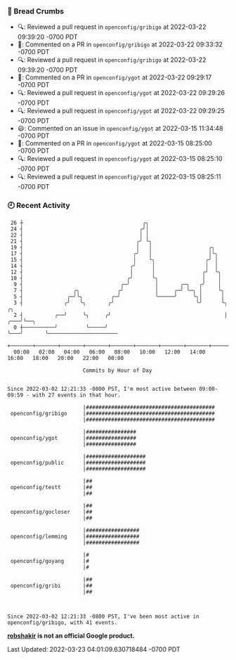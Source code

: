 ### 🍞 Bread Crumbs

 * 🔍: Reviewed a pull request in  `openconfig/gribigo` at 2022-03-22 09:39:20 -0700 PDT
 * 💬: Commented on a PR in  `openconfig/gribigo` at 2022-03-22 09:33:32 -0700 PDT
 * 🔍: Reviewed a pull request in  `openconfig/gribigo` at 2022-03-22 09:39:20 -0700 PDT
 * 💬: Commented on a PR in  `openconfig/ygot` at 2022-03-22 09:29:17 -0700 PDT
 * 🔍: Reviewed a pull request in  `openconfig/ygot` at 2022-03-22 09:29:26 -0700 PDT
 * 🔍: Reviewed a pull request in  `openconfig/ygot` at 2022-03-22 09:29:25 -0700 PDT
 * 😃: Commented on an issue in `openconfig/ygot` at 2022-03-15 11:34:48 -0700 PDT
 * 💬: Commented on a PR in  `openconfig/ygot` at 2022-03-15 08:25:00 -0700 PDT
 * 🔍: Reviewed a pull request in  `openconfig/ygot` at 2022-03-15 08:25:10 -0700 PDT
 * 🔍: Reviewed a pull request in  `openconfig/ygot` at 2022-03-15 08:25:11 -0700 PDT

### 🕘 Recent Activity
```
 26 ┼                                      ╭╮
 24 ┤                                     ╭╯│
 22 ┤                                     │ │
 21 ┤                                    ╭╯ ╰╮
 19 ┤                                    │   │                  ╭╮
 17 ┤                                   ╭╯   │                  │╰╮
 15 ┤                                   │    ╰╮                ╭╯ │
 14 ┤                                  ╭╯     │                │  │
 12 ┤                                  │      │               ╭╯  ╰╮
 10 ┤                                 ╭╯      ╰╮              │    │
  9 ┤                               ╭─╯        │       ╭─╮   ╭╯    │
  7 ┤                ╭╮            ╭╯          │     ╭─╯ ╰─╮ │     ╰╮
  5 ┤              ╭─╯╰╮         ╭─╯           ╰─────╯     ╰╮│      │
  3 ┤             ╭╯   ╰╮       ╭╯                          ╰╯      ╰╮       ╭╮
  2 ┤          ╭──╯     ╰╮     ╭╯                                    │   ╭───╯╰──╮
  0 ┼──────────╯         ╰─────╯                                     ╰───╯       ╰──────────────────────
    +───────+───────+───────+───────+───────+───────+───────+───────+───────+───────+───────+───────+────
  00:00   02:00   04:00   06:00   08:00   10:00   12:00   14:00   16:00   18:00   20:00   22:00   00:00   

						Commits by Hour of Day


Since 2022-03-02 12:21:33 -0800 PST, I'm most active between 09:00-09:59 - with 27 events in that hour.

```



```
                        |#########################################
 openconfig/gribigo     |#########################################
                        |#########################################

                        |################
 openconfig/ygot        |################
                        |################

                        |###################
 openconfig/public      |###################
                        |###################

                        |##
 openconfig/testt       |##
                        |##

                        |##
 openconfig/gocloser    |##
                        |##

                        |#################
 openconfig/lemming     |#################
                        |#################

                        |#
 openconfig/goyang      |#
                        |#

                        |##
 openconfig/gribi       |##
                        |##



Since 2022-03-02 12:21:33 -0800 PST, I've been most active in openconfig/gribigo, with 41 events.

```
**[robshakir](mailto:robjs@google.com) is not an official Google product.**  


Last Updated: 2022-03-23 04:01:09.630718484 -0700 PDT
